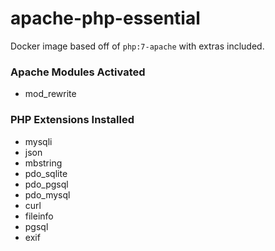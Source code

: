# apache-php-essential

Docker image based off of `php:7-apache` with extras included.

### Apache Modules Activated

+ mod_rewrite

### PHP Extensions Installed

+ mysqli
+ json
+ mbstring
+ pdo_sqlite
+ pdo_pgsql
+ pdo_mysql
+ curl
+ fileinfo
+ pgsql
+ exif
